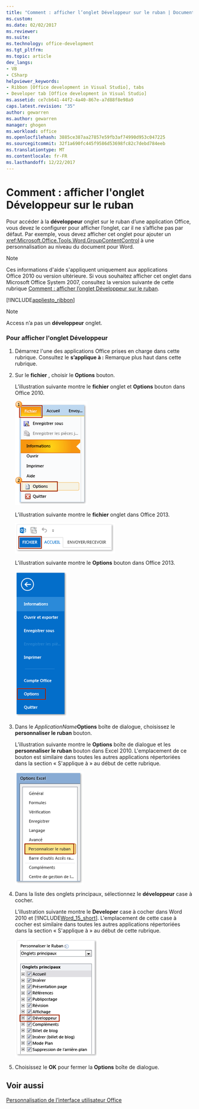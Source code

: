 ```yaml
---
title: "Comment : afficher l’onglet Développeur sur le ruban | Documents Microsoft"
ms.custom: 
ms.date: 02/02/2017
ms.reviewer: 
ms.suite: 
ms.technology: office-development
ms.tgt_pltfrm: 
ms.topic: article
dev_langs:
- VB
- CSharp
helpviewer_keywords:
- Ribbon [Office development in Visual Studio], tabs
- Developer tab [Office development in Visual Studio]
ms.assetid: ce7cb641-44f2-4a40-867e-a7d88f8e98a9
caps.latest.revision: "35"
author: gewarren
ms.author: gewarren
manager: ghogen
ms.workload: office
ms.openlocfilehash: 3885ce387aa27857e59fb3af74990d953c047225
ms.sourcegitcommit: 32f1a690fc445f9586d53698fc82c7debd784eeb
ms.translationtype: MT
ms.contentlocale: fr-FR
ms.lasthandoff: 12/22/2017
---
```

# <a name="how-to-show-the-developer-tab-on-the-ribbon"></a>Comment : afficher l'onglet Développeur sur le ruban
  Pour accéder à la **développeur** onglet sur le ruban d’une application Office, vous devez le configurer pour afficher l’onglet, car il ne s’affiche pas par défaut. Par exemple, vous devez afficher cet onglet pour ajouter un <xref:Microsoft.Office.Tools.Word.GroupContentControl> à une personnalisation au niveau du document pour Word.  
  
> [!NOTE]  
>  Ces informations d'aide s'appliquent uniquement aux applications Office 2010 ou version ultérieure. Si vous souhaitez afficher cet onglet dans Microsoft Office System 2007, consultez la version suivante de cette rubrique [Comment : afficher l’onglet Développeur sur le ruban](http://msdn.microsoft.com/library/bb608625(v=vs.90).aspx).  
  
 [!INCLUDE[appliesto_ribbon](../vsto/includes/appliesto-ribbon-md.md)]  
  
> [!NOTE]  
>  Access n’a pas un **développeur** onglet.  
  
### <a name="to-show-the-developer-tab"></a>Pour afficher l'onglet Développeur  
  
1.  Démarrez l'une des applications Office prises en charge dans cette rubrique. Consultez le **s’applique à :** Remarque plus haut dans cette rubrique.  
  
2.  Sur le **fichier** , choisir le **Options** bouton.  
  
     L’illustration suivante montre le **fichier** onglet et **Options** bouton dans Office 2010.  
  
     ![Choisir un fichier, Options dans Outlook 2010](../vsto/media/vsto-office-file-tab.png "vous choisissez Fichier, Options dans Outlook 2010")  
  
     L’illustration suivante montre le **fichier** onglet dans Office 2013.  
  
     ![L’onglet fichier dans Outlook 2013](../vsto/media/vsto-office2013-filetab.png "onglet du fichier dans Outlook 2013")  
  
     L’illustration suivante montre le **Options** bouton dans Office 2013.  
  
     ![Le bouton Options dans Outlook 2013 Preview](../vsto/media/vsto-office2013-optionsbutton.png "bouton Options dans Outlook 2013 Preview")  
  
3.  Dans le *ApplicationName***Options** boîte de dialogue, choisissez le **personnaliser le ruban** bouton.  
  
     L’illustration suivante montre le **Options** boîte de dialogue et les **personnaliser le ruban** bouton dans Excel 2010. L'emplacement de ce bouton est similaire dans toutes les autres applications répertoriées dans la section « S'applique à » au début de cette rubrique.  
  
     ![Bouton Personnaliser le ruban](../vsto/media/vsto-office2010-customizeribbonbutton.png "bouton le personnaliser le ruban")  
  
4.  Dans la liste des onglets principaux, sélectionnez le **développeur** case à cocher.  
  
     L’illustration suivante montre le **Developer** case à cocher dans Word 2010 et [!INCLUDE[Word_15_short](../vsto/includes/word-15-short-md.md)]. L'emplacement de cette case à cocher est similaire dans toutes les autres applications répertoriées dans la section « S'applique à » au début de cette rubrique.  
  
     ![La case à cocher développeur dans la boîte de dialogue Options Word](../vsto/media/vsto-office2010-developercheckbox.png "développeur la case à cocher dans la boîte de dialogue Options Word")  
  
5.  Choisissez le **OK** pour fermer la **Options** boîte de dialogue.  
  
## <a name="see-also"></a>Voir aussi  
 [Personnalisation de l’interface utilisateur Office](../vsto/office-ui-customization.md)  
  
  